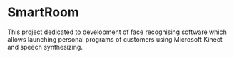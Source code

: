 # SmartRoom
This project dedicated to development of face recognising software which allows launching personal programs of customers using Microsoft Kinect and speech synthesizing.
